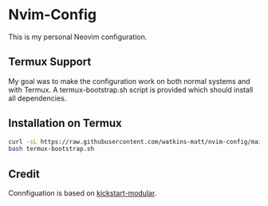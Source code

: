 # Nvim-Config

This is my personal Neovim configuration.

## Termux Support

My goal was to make the configuration work on both normal
systems and with Termux. A termux-bootstrap.sh script is
provided which should install all dependencies.

## Installation on Termux

```bash
curl -sL https://raw.githubusercontent.com/watkins-matt/nvim-config/main/termux-bootstrap.sh > termux-bootstrap.sh
bash termux-bootstrap.sh
```

## Credit

Connfiguation is based on [kickstart-modular](https://github.com/dam9000/kickstart-modular.nvim).
